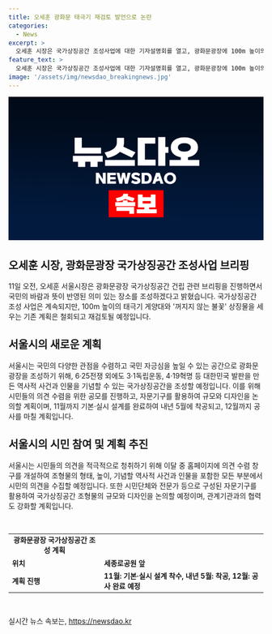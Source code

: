 ```yaml
---
title: 오세훈 광화문 태극기 재검토 발언으로 논란
categories:
  - News
excerpt: >
  오세훈 시장은 국가상징공간 조성사업에 대한 기자설명회를 열고, 광화문광장에 100m 높이의 태극기 게양대와 꺼지지 않는 불꽃 상징물을 세운다는 기존 계획을 철회하고 재검토할 예정이라고 밝혔다. 광화문광장을 국민 자긍심을 높이는 의미 있는 장소로 조성하기 위해 다양한 의견을 수렴할 예정이며, 시민 의견을 적극 수렴하고 설계 공모를 진행할 계획이다. 광장은 다양한 역사적 사건과 인물을 기념할 수 있는 국가상징공간으로 조성될 예정이다.
feature_text: >
  오세훈 시장은 국가상징공간 조성사업에 대한 기자설명회를 열고, 광화문광장에 100m 높이의 태극기 게양대와 꺼지지 않는 불꽃 상징물을 세운다는 기존 계획을 철회하고 재검토할 예정이라고 밝혔다. 광화문광장을 국민 자긍심을 높이는 의미 있는 장소로 조성하기 위해 다양한 의견을 수렴할 예정이며, 시민 의견을 적극 수렴하고 설계 공모를 진행할 계획이다. 광장은 다양한 역사적 사건과 인물을 기념할 수 있는 국가상징공간으로 조성될 예정이다.
image: '/assets/img/newsdao_breakingnews.jpg'
---
```


<p><img src="/assets/img/newsdao_breakingnews.jpg" alt="firstkoreanews 속보" /></p>

<h2 data-ke-size="size26">오세훈 시장, 광화문광장 국가상징공간 조성사업 브리핑</h2>

<p data-ke-size="size16">11일 오전, 오세훈 서울시장은 광화문광장 국가상징공간 건립 관련 브리핑을 진행하면서 국민의 바람과 뜻이 반영된 의미 있는 장소를 조성하겠다고 밝혔습니다. 국가상징공간 조성 사업은 계속되지만, 100m 높이의 태극기 게양대와 '꺼지지 않는 불꽃' 상징물을 세우는 기존 계획은 철회되고 재검토될 예정입니다.</p>

<h2 data-ke-size="size26">서울시의 새로운 계획</h2>

<p data-ke-size="size16">서울시는 국민의 다양한 관점을 수렴하고 국민 자긍심을 높일 수 있는 공간으로 광화문광장을 조성하기 위해, 6·25전쟁 외에도 3·1독립운동, 4·19혁명 등 대한민국 발판을 만든 역사적 사건과 인물을 기념할 수 있는 국가상징공간을 조성할 예정입니다. 이를 위해 시민들의 의견 수렴을 위한 공모를 진행하고, 자문기구를 활용하여 규모와 디자인을 논의할 계획이며, 11월까지 기본·실시 설계를 완료하여 내년 5월에 착공되고, 12월까지 공사를 마칠 계획입니다.</p>

<h2 data-ke-size="size26">서울시의 시민 참여 및 계획 추진</h2>

<p data-ke-size="size16">서울시는 시민들의 의견을 적극적으로 청취하기 위해 이달 중 홈페이지에 의견 수렴 창구를 개설하여 조형물의 형태, 높이, 기념할 역사적 사건과 인물을 포함한 모든 부분에서 시민의 의견을 수집할 예정입니다. 또한 시민단체와 전문가 등으로 구성된 자문기구를 활용하여 국가상징공간 조형물의 규모와 디자인을 논의할 예정이며, 관계기관과의 협력도 강화할 계획입니다.</p>

<p data-ke-size="size16">&nbsp;</p>

<table>
    <tbody>
        <tr>
            <td style="text-align: center; height: 17px;"><b>광화문광장 국가상징공간 조성 계획</b></td>
        </tr>
        <tr>
            <td><b>위치</b></td>
            <td><b>세종로공원 앞</b></td>
        </tr>
        <tr>
            <td><b>계획 진행</b></td>
            <td><b>11월: 기본·실시 설계 착수, 내년 5월: 착공, 12월: 공사 완료 예정</b></td>
        </tr>
    </tbody>
</table>

<p data-ke-size="size16">&nbsp;</p>
실시간 뉴스 속보는, <a href="https://newsdao.kr" rel="dofollow">https://newsdao.kr</a>


